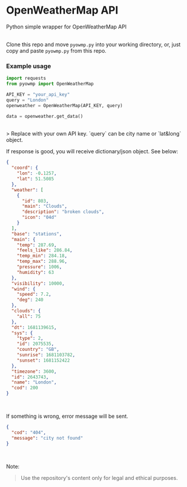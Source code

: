 # OpenWeatherMap API
Python simple wrapper for OpenWeatherMap API
<br><br> 

Clone this repo and move `pyowmp.py` into your working directory, or,
just copy and paste `pyowmp.py` from this repo.
<br>

### Example usage
```py
import requests
from pyowmp import OpenWeatherMap

API_KEY = "your_api_key"
query = "London"
openweather = OpenWeatherMap(API_KEY, query)

data = openweather.get_data()
```
<br>
> Replace with your own API key. `query` can be city name or `lat&long` object.
<br> 

If response is good, you will receive dictionary/json
object. See below:
```json
{
  "coord": {
    "lon": -0.1257,
    "lat": 51.5085
  },
  "weather": [
    {
      "id": 803,
      "main": "Clouds",
      "description": "broken clouds",
      "icon": "04d"
    }
  ],
  "base": "stations",
  "main": {
    "temp": 287.69,
    "feels_like": 286.84,
    "temp_min": 284.18,
    "temp_max": 288.96,
    "pressure": 1006,
    "humidity": 63
  },
  "visibility": 10000,
  "wind": {
    "speed": 7.2,
    "deg": 240
  },
  "clouds": {
    "all": 75
  },
  "dt": 1681139615,
  "sys": {
    "type": 2,
    "id": 2075535,
    "country": "GB",
    "sunrise": 1681103782,
    "sunset": 1681152422
  },
  "timezone": 3600,
  "id": 2643743,
  "name": "London",
  "cod": 200
}
```
<br>

If something is wrong, error
message will be sent.
```json
{
  "cod": "404",
  "message": "city not found"
}
```
<br>

Note:
> Use the repository's content only for
legal and ethical purposes.
